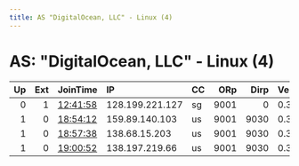 ```yaml
---
title: AS "DigitalOcean, LLC" - Linux (4)
---
```


# AS: "DigitalOcean, LLC" - Linux (4)

|   Up |   Ext | JoinTime                                                                                            | IP              | CC   |   ORp |   Dirp | Version   | Contact   | Nickname     |   eFamMembers |
|-----:|------:|:----------------------------------------------------------------------------------------------------|:----------------|:-----|------:|-------:|:----------|:----------|:-------------|--------------:|
|    0 |     1 | [12:41:58](https://metrics.torproject.org/rs.html#details/9A41E46C21B2F987210C2C80796DD180935F23A8) | 128.199.221.127 | sg   |  9001 |      0 | 0.3.1.10  | None      | eb1445403a21 |             1 |
|    1 |     0 | [18:54:12](https://metrics.torproject.org/rs.html#details/AB768C02ABD7CF899A5B627B49A6E8ADF4E784DB) | 159.89.140.103  | us   |  9001 |   9030 | 0.3.2.10  | None      | Unnamed      |             1 |
|    1 |     0 | [18:57:38](https://metrics.torproject.org/rs.html#details/321CD8CD6CC789796C5E3AF12BB39DA515EFBF1E) | 138.68.15.203   | us   |  9001 |   9030 | 0.3.2.10  | None      | Unnamed      |             1 |
|    1 |     0 | [19:00:52](https://metrics.torproject.org/rs.html#details/F323E2BA8CA3489B5885BDC82561D49B14EED218) | 138.197.219.66  | us   |  9001 |   9030 | 0.3.2.10  | None      | Unnamed      |             1 |

